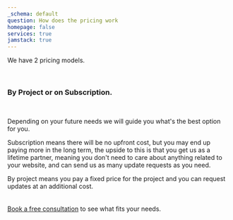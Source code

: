 ```yaml
---
_schema: default
question: How does the pricing work
homepage: false
services: true
jamstack: true
---
```

We have 2 pricing models.

&nbsp;

### **By Project or on Subscription.**

&nbsp;

Depending on your future needs we will guide you what's the best option for you.

Subscription means there will be no upfront cost, but you may end up paying more in the long term, the upside to this is that you get us as a lifetime partner, meaning you don't need to care about anything related to your website, and can send us as many update requests as you need.

By project means you pay a fixed price for the project and you can request updates at an additional cost.<br><br><br>[Book a free consultation](/free-consulatation) to see what fits your needs.